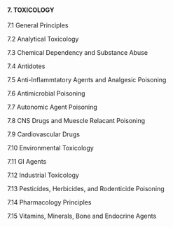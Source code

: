 #### 7. TOXICOLOGY

7.1 General Principles 

7.2 Analytical Toxicology

7.3 Chemical Dependency and Substance Abuse 

7.4 Antidotes

7.5 Anti-Inflammtatory Agents and Analgesic Poisoning

7.6 Antimicrobial Poisoning

7.7 Autonomic Agent Poisoning

7.8 CNS Drugs and Muescle Relacant Poisoning

7.9 Cardiovascular Drugs

7.10 Environmental Toxicology

7.11 GI Agents

7.12 Industrial Toxicology

7.13 Pesticides, Herbicides, and Rodenticide Poisoning

7.14 Pharmacology Principles

7.15 Vitamins, Minerals, Bone and Endocrine Agents